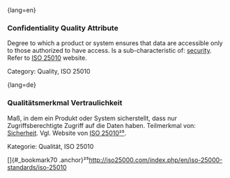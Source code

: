 {lang=en}
### Confidentiality Quality Attribute
Degree to which a product or system ensures that data are accessible only to those authorized to have access.
Is a sub-characteristic of: [security](#term-security-quality-attribute).
Refer to [ISO 25010](http://iso25000.com/index.php/en/iso-25000-standards/iso-25010) website.

Category: Quality, ISO 25010


{lang=de}
### Qualitätsmerkmal Vertraulichkeit

Maß, in dem ein Produkt oder System sicherstellt, dass nur
Zugriffsberechtigte Zugriff auf die Daten haben. Teilmerkmal von:
[Sicherheit](#_bookmark184). Vgl. Website von [ISO
25010](http://iso25000.com/index.php/en/iso-25000-standards/iso-25010)[²⁵](#_bookmark70).

Kategorie: Qualität, ISO 25010

[]{#_bookmark70
.anchor}²⁵<http://iso25000.com/index.php/en/iso-25000-standards/iso-25010>

